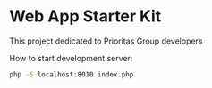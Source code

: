 # Web App Starter Kit

This project dedicated to Prioritas Group developers

How to start development server:
```bash
php -S localhost:8010 index.php
```